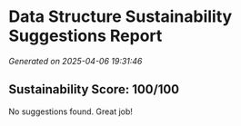 # Data Structure Sustainability Suggestions Report
_Generated on 2025-04-06 19:31:46_

## Sustainability Score: 100/100

No suggestions found. Great job!
